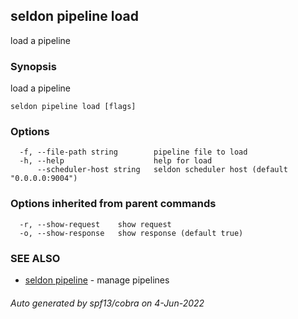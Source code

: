 ## seldon pipeline load

load a pipeline

### Synopsis

load a pipeline

```
seldon pipeline load [flags]
```

### Options

```
  -f, --file-path string        pipeline file to load
  -h, --help                    help for load
      --scheduler-host string   seldon scheduler host (default "0.0.0.0:9004")
```

### Options inherited from parent commands

```
  -r, --show-request    show request
  -o, --show-response   show response (default true)
```

### SEE ALSO

* [seldon pipeline](seldon_pipeline.md)	 - manage pipelines

###### Auto generated by spf13/cobra on 4-Jun-2022
